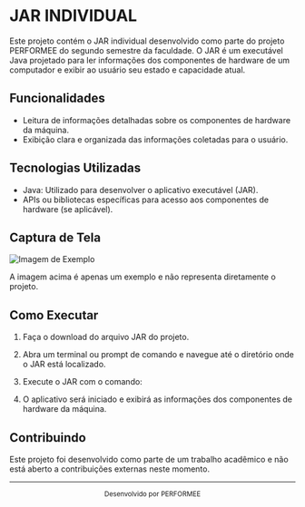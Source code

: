 # JAR INDIVIDUAL

Este projeto contém o JAR individual desenvolvido como parte do projeto PERFORMEE do segundo semestre da faculdade. O JAR é um executável Java projetado para ler informações dos componentes de hardware de um computador e exibir ao usuário seu estado e capacidade atual.

## Funcionalidades

- Leitura de informações detalhadas sobre os componentes de hardware da máquina.
- Exibição clara e organizada das informações coletadas para o usuário.

## Tecnologias Utilizadas

- Java: Utilizado para desenvolver o aplicativo executável (JAR).
- APIs ou bibliotecas específicas para acesso aos componentes de hardware (se aplicável).

## Captura de Tela

![Imagem de Exemplo](https://encrypted-tbn0.gstatic.com/images?q=tbn:ANd9GcTqVsL0Aeng595KsZ6wrDoDrkww7atgD4efEw&s)

A imagem acima é apenas um exemplo e não representa diretamente o projeto.

## Como Executar

1. Faça o download do arquivo JAR do projeto.

2. Abra um terminal ou prompt de comando e navegue até o diretório onde o JAR está localizado.

3. Execute o JAR com o comando:

4. O aplicativo será iniciado e exibirá as informações dos componentes de hardware da máquina.

## Contribuindo

Este projeto foi desenvolvido como parte de um trabalho acadêmico e não está aberto a contribuições externas neste momento.

---

<div align="center">
<sub>Desenvolvido por PERFORMEE</sub>
</div>


